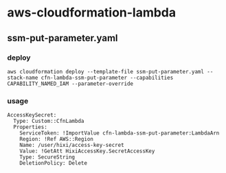 # aws-cloudformation-lambda

## ssm-put-parameter.yaml

### deploy
```
aws cloudformation deploy --template-file ssm-put-parameter.yaml --stack-name cfn-lambda-ssm-put-parameter --capabilities CAPABILITY_NAMED_IAM --parameter-override
```

### usage
```
AccessKeySecret:
  Type: Custom::CfnLambda
  Properties:
    ServiceToken: !ImportValue cfn-lambda-ssm-put-parameter:LambdaArn
    Region: !Ref AWS::Region
    Name: /user/hixi/access-key-secret
    Value: !GetAtt HixiAccessKey.SecretAccessKey
    Type: SecureString
    DeletionPolicy: Delete
```

